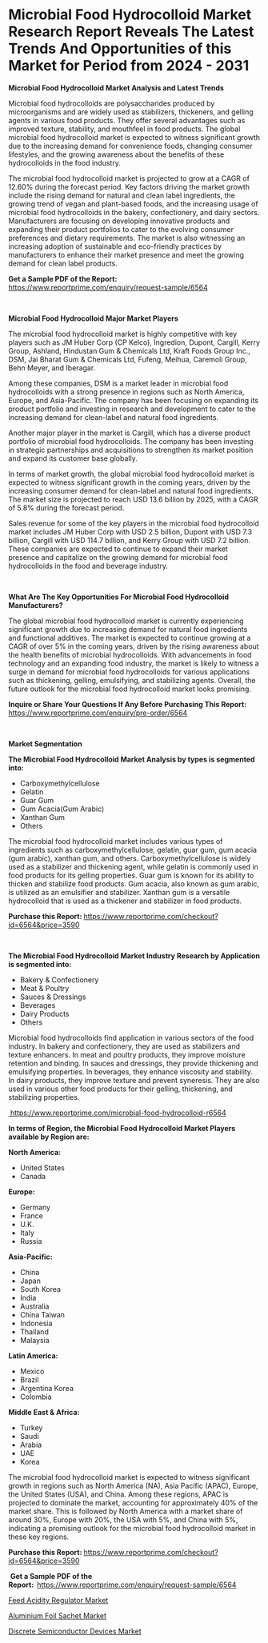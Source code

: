 <p><h1>Microbial Food Hydrocolloid Market Research Report Reveals The Latest Trends And Opportunities of this Market for Period from 2024 - 2031</h1></p><p><strong>Microbial Food Hydrocolloid Market Analysis and Latest Trends</strong></p>
<p><p>Microbial food hydrocolloids are polysaccharides produced by microorganisms and are widely used as stabilizers, thickeners, and gelling agents in various food products. They offer several advantages such as improved texture, stability, and mouthfeel in food products. The global microbial food hydrocolloid market is expected to witness significant growth due to the increasing demand for convenience foods, changing consumer lifestyles, and the growing awareness about the benefits of these hydrocolloids in the food industry.</p><p>The microbial food hydrocolloid market is projected to grow at a CAGR of 12.60% during the forecast period. Key factors driving the market growth include the rising demand for natural and clean label ingredients, the growing trend of vegan and plant-based foods, and the increasing usage of microbial food hydrocolloids in the bakery, confectionery, and dairy sectors. Manufacturers are focusing on developing innovative products and expanding their product portfolios to cater to the evolving consumer preferences and dietary requirements. The market is also witnessing an increasing adoption of sustainable and eco-friendly practices by manufacturers to enhance their market presence and meet the growing demand for clean label products.</p></p>
<p><strong>Get a Sample PDF of the Report:&nbsp;</strong> <a href="https://www.reportprime.com/enquiry/request-sample/6564">https://www.reportprime.com/enquiry/request-sample/6564</a></p>
<p>&nbsp;</p>
<p><strong>Microbial Food Hydrocolloid Major Market Players</strong></p>
<p><p>The microbial food hydrocolloid market is highly competitive with key players such as JM Huber Corp (CP Kelco), Ingredion, Dupont, Cargill, Kerry Group, Ashland, Hindustan Gum & Chemicals Ltd, Kraft Foods Group Inc., DSM, Jai Bharat Gum & Chemicals Ltd, Fufeng, Meihua, Caremoli Group, Behn Meyer, and Iberagar.</p><p>Among these companies, DSM is a market leader in microbial food hydrocolloids with a strong presence in regions such as North America, Europe, and Asia-Pacific. The company has been focusing on expanding its product portfolio and investing in research and development to cater to the increasing demand for clean-label and natural food ingredients.</p><p>Another major player in the market is Cargill, which has a diverse product portfolio of microbial food hydrocolloids. The company has been investing in strategic partnerships and acquisitions to strengthen its market position and expand its customer base globally.</p><p>In terms of market growth, the global microbial food hydrocolloid market is expected to witness significant growth in the coming years, driven by the increasing consumer demand for clean-label and natural food ingredients. The market size is projected to reach USD 13.6 billion by 2025, with a CAGR of 5.8% during the forecast period.</p><p>Sales revenue for some of the key players in the microbial food hydrocolloid market includes JM Huber Corp with USD 2.5 billion, Dupont with USD 7.3 billion, Cargill with USD 114.7 billion, and Kerry Group with USD 7.2 billion. These companies are expected to continue to expand their market presence and capitalize on the growing demand for microbial food hydrocolloids in the food and beverage industry.</p></p>
<p>&nbsp;</p>
<p><strong>What Are The Key Opportunities For Microbial Food Hydrocolloid Manufacturers?</strong></p>
<p><p>The global microbial food hydrocolloid market is currently experiencing significant growth due to increasing demand for natural food ingredients and functional additives. The market is expected to continue growing at a CAGR of over 5% in the coming years, driven by the rising awareness about the health benefits of microbial hydrocolloids. With advancements in food technology and an expanding food industry, the market is likely to witness a surge in demand for microbial food hydrocolloids for various applications such as thickening, gelling, emulsifying, and stabilizing agents. Overall, the future outlook for the microbial food hydrocolloid market looks promising.</p></p>
<p><strong>Inquire or Share Your Questions If Any Before Purchasing This Report:</strong> <a href="https://www.reportprime.com/enquiry/pre-order/6564">https://www.reportprime.com/enquiry/pre-order/6564</a></p>
<p>&nbsp;</p>
<p><strong>Market Segmentation</strong></p>
<p><strong>The Microbial Food Hydrocolloid Market Analysis by types is segmented into:</strong></p>
<p><ul><li>Carboxymethylcellulose</li><li>Gelatin</li><li>Guar Gum</li><li>Gum Acacia(Gum Arabic)</li><li>Xanthan Gum</li><li>Others</li></ul></p>
<p><p>The microbial food hydrocolloid market includes various types of ingredients such as carboxymethylcellulose, gelatin, guar gum, gum acacia (gum arabic), xanthan gum, and others. Carboxymethylcellulose is widely used as a stabilizer and thickening agent, while gelatin is commonly used in food products for its gelling properties. Guar gum is known for its ability to thicken and stabilize food products. Gum acacia, also known as gum arabic, is utilized as an emulsifier and stabilizer. Xanthan gum is a versatile hydrocolloid that is used as a thickener and stabilizer in food products.</p></p>
<p><strong>Purchase this Report:&nbsp;</strong><a href="https://www.reportprime.com/checkout?id=6564&price=3590">https://www.reportprime.com/checkout?id=6564&price=3590</a></p>
<p>&nbsp;</p>
<p><strong>The Microbial Food Hydrocolloid Market Industry Research by Application is segmented into:</strong></p>
<p><ul><li>Bakery & Confectionery</li><li>Meat & Poultry</li><li>Sauces & Dressings</li><li>Beverages</li><li>Dairy Products</li><li>Others</li></ul></p>
<p><p>Microbial food hydrocolloids find application in various sectors of the food industry. In bakery and confectionery, they are used as stabilizers and texture enhancers. In meat and poultry products, they improve moisture retention and binding. In sauces and dressings, they provide thickening and emulsifying properties. In beverages, they enhance viscosity and stability. In dairy products, they improve texture and prevent syneresis. They are also used in various other food products for their gelling, thickening, and stabilizing properties.</p></p>
<p><a href="https://www.reportprime.com/microbial-food-hydrocolloid-r6564">&nbsp;https://www.reportprime.com/microbial-food-hydrocolloid-r6564</a></p>
<p><strong>In terms of Region, the Microbial Food Hydrocolloid Market Players available by Region are:</strong></p>
<p>
    <p> <strong> North America: </strong>
        <ul>
            <li>United States</li>
            <li>Canada</li>
        </ul>
        </p> 
    <p> <strong> Europe: </strong>
        <ul>
            <li>Germany</li>
            <li>France</li>
            <li>U.K.</li>
            <li>Italy</li>
            <li>Russia</li>
        </ul>
        </p> 
    <p> <strong> Asia-Pacific: </strong>
        <ul>
            <li>China</li>
            <li>Japan</li>
            <li>South Korea</li>
            <li>India</li>
            <li>Australia</li>
            <li>China Taiwan</li>
            <li>Indonesia</li>
            <li>Thailand</li>
            <li>Malaysia</li>
        </ul>
        </p> 
    <p> <strong> Latin America: </strong>
        <ul>
            <li>Mexico</li>
            <li>Brazil</li>
            <li>Argentina Korea</li>
            <li>Colombia</li>
        </ul>
        </p> 
    <p> <strong> Middle East & Africa: </strong>
        <ul>
            <li>Turkey</li>
            <li>Saudi</li>
            <li>Arabia</li>
            <li>UAE</li>
            <li>Korea</li>
        </ul>
    </p>
    </p>
<p><p>The microbial food hydrocolloid market is expected to witness significant growth in regions such as North America (NA), Asia Pacific (APAC), Europe, the United States (USA), and China. Among these regions, APAC is projected to dominate the market, accounting for approximately 40% of the market share. This is followed by North America with a market share of around 30%, Europe with 20%, the USA with 5%, and China with 5%, indicating a promising outlook for the microbial food hydrocolloid market in these key regions.</p></p>
<p><strong>Purchase this Report: </strong><a href="https://www.reportprime.com/checkout?id=6564&price=3590">https://www.reportprime.com/checkout?id=6564&price=3590</a></p>
<p>&nbsp;<strong>Get a Sample PDF of the Report:&nbsp;&nbsp;</strong><a href="https://www.reportprime.com/enquiry/request-sample/6564">https://www.reportprime.com/enquiry/request-sample/6564</a></p>
<p><strong></strong></p>
<p><p><a href="https://www.linkedin.com/pulse/feed-acidity-regulator-market-size-growing-forecasted-evyve?trackingId=u5EoE01979sUGPK6feKrkw%3D%3D">Feed Acidity Regulator Market</a></p><p><a href="https://www.linkedin.com/pulse/aluminium-foil-sachet-market-research-report-reveals-latest-klg9e?trackingId=DqgZKn47psvHwetdDnrGgA%3D%3D">Aluminium Foil Sachet Market</a></p><p><a href="https://www.linkedin.com/pulse/discrete-semiconductor-devices-market-research-report-23uff?trackingId=OyJI14UfsO3hYKibLKvtMg%3D%3D">Discrete Semiconductor Devices Market</a></p></p>